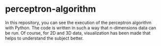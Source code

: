 # perceptron-algorithm
In this repository, you can see the execution of the perceptron algorithm with Python. The code is written in such a way that n-dimensions data can be run. Of course, for 2D and 3D data, visualization has been made that helps to understand the subject better.
